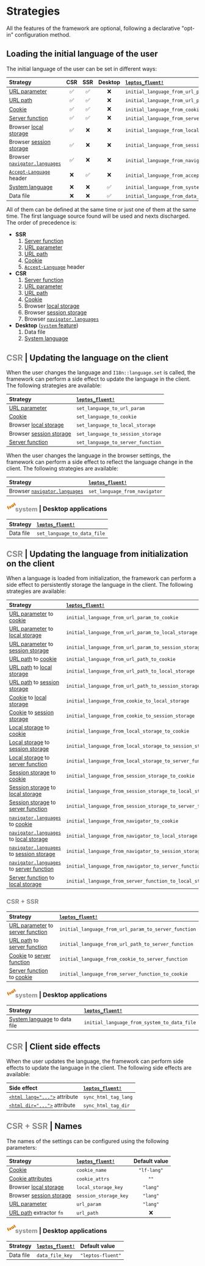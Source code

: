 <!-- markdownlint-disable MD013 MD033 MD055 MD056 -->

# Strategies

All the features of the framework are optional, following a declarative
"opt-in" configuration method.

<!-- toc -->

## Loading the initial language of the user

The initial language of the user can be set in different ways:

| Strategy                        | CSR | SSR | Desktop | [`leptos_fluent!`]                             |
| :------------------------------ | :-: | :-: | :-----: | :--------------------------------------------- |
| [URL parameter]                 | ✅  | ✅  |   ❌    | `initial_language_from_url_param`              |
| [URL path]                      | ✅  | ✅  |   ❌    | `initial_language_from_url_path`               |
| [Cookie]                        | ✅  | ✅  |   ❌    | `initial_language_from_cookie`                 |
| [Server function]               | ✅  | ✅  |   ❌    | `initial_language_from_server_function`        |
| Browser [local storage]         | ✅  | ❌  |   ❌    | `initial_language_from_local_storage`          |
| Browser [session storage]       | ✅  | ❌  |   ❌    | `initial_language_from_session_storage`        |
| Browser [`navigator.languages`] | ✅  | ❌  |   ❌    | `initial_language_from_navigator`              |
| [`Accept-Language`] header      | ❌  | ✅  |   ❌    | `initial_language_from_accept_language_header` |
| [System language]               | ❌  | ❌  |   ✅    | `initial_language_from_system`                 |
| Data file                       | ❌  | ❌  |   ✅    | `initial_language_from_data_file`              |

All of them can be defined at the same time or just one of them at the same
time. The first language source found will be used and nexts discharged.
The order of precedence is:

- **SSR**
  1. [Server function]
  1. [URL parameter]
  1. [URL path]
  1. [Cookie]
  1. [`Accept-Language`] header
- **CSR**
  1. [Server function]
  1. [URL parameter]
  1. [URL path]
  1. [Cookie]
  1. Browser [local storage]
  1. Browser [session storage]
  1. Browser [`navigator.languages`]
- **Desktop** ([`system` feature][desktop-applications])
  1. Data file
  1. [System language]

## <span style="opacity:.5">CSR </span> | Updating the language on the client

When the user changes the language and `I18n::language.set` is called, the
framework can perform a side effect to update the language in the client. The
following strategies are available:

| Strategy                  | [`leptos_fluent!`]                |
| :------------------------ | :-------------------------------- |
| [URL parameter]           | `set_language_to_url_param`       |
| [Cookie]                  | `set_language_to_cookie`          |
| Browser [local storage]   | `set_language_to_local_storage`   |
| Browser [session storage] | `set_language_to_session_storage` |
| [Server function]         | `set_language_to_server_function` |

When the user changes the language in the browser settings, the framework can
perform a side effect to reflect the language change in the client.
The following strategies are available:

| Strategy                        | [`leptos_fluent!`]            |
| :------------------------------ | :---------------------------- |
| Browser [`navigator.languages`] | `set_language_from_navigator` |

### <a href="https://mondeja.github.io/leptos-fluent/latest/install.html#desktop-applications"><img src="feat.png" width="23px" style="position:relative; bottom: 5px; left: 2px" alt="feat"></img></a><span style="opacity:.5;padding-right: -10px">system</span> | Desktop applications

| Strategy  | [`leptos_fluent!`]          |
| :-------- | :-------------------------- |
| Data file | `set_language_to_data_file` |

## <span style="opacity:.5">CSR </span> | Updating the language from initialization on the client

When a language is loaded from initialization, the framework can perform a side
effect to persistently storage the language in the client. The following strategies
are available:

| Strategy                                     | [`leptos_fluent!`]                                         |
| :------------------------------------------- | :--------------------------------------------------------- |
| [URL parameter] to [cookie]                  | `initial_language_from_url_param_to_cookie`                |
| [URL parameter] to [local storage]           | `initial_language_from_url_param_to_local_storage`         |
| [URL parameter] to [session storage]         | `initial_language_from_url_param_to_session_storage`       |
| [URL path] to [cookie]                       | `initial_language_from_url_path_to_cookie`                 |
| [URL path] to [local storage]                | `initial_language_from_url_path_to_local_storage`          |
| [URL path] to [session storage]              | `initial_language_from_url_path_to_session_storage`        |
| [Cookie] to [local storage]                  | `initial_language_from_cookie_to_local_storage`            |
| [Cookie] to [session storage]                | `initial_language_from_cookie_to_session_storage`          |
| [Local storage] to [cookie]                  | `initial_language_from_local_storage_to_cookie`            |
| [Local storage] to [session storage]         | `initial_language_from_local_storage_to_session_storage`   |
| [Local storage] to [server function]         | `initial_language_from_local_storage_to_server_function`   |
| [Session storage] to [cookie]                | `initial_language_from_session_storage_to_cookie`          |
| [Session storage] to [local storage]         | `initial_language_from_session_storage_to_local_storage`   |
| [Session storage] to [server function]       | `initial_language_from_session_storage_to_server_function` |
| [`navigator.languages`] to [cookie]          | `initial_language_from_navigator_to_cookie`                |
| [`navigator.languages`] to [local storage]   | `initial_language_from_navigator_to_local_storage`         |
| [`navigator.languages`] to [session storage] | `initial_language_from_navigator_to_session_storage`       |
| [`navigator.languages`] to [server function] | `initial_language_from_navigator_to_server_function`       |
| [Server function] to [local storage]         | `initial_language_from_server_function_to_local_storage`   |

### <span style="opacity:.5">CSR + SSR</span>

| Strategy                             | [`leptos_fluent!`]                                   |
| :----------------------------------- | :--------------------------------------------------- |
| [URL parameter] to [server function] | `initial_language_from_url_param_to_server_function` |
| [URL path] to [server function]      | `initial_language_from_url_path_to_server_function`  |
| [Cookie] to [server function]        | `initial_language_from_cookie_to_server_function`    |
| [Server function] to [cookie]        | `initial_language_from_server_function_to_cookie`    |

### <a href="https://mondeja.github.io/leptos-fluent/latest/install.html#desktop-applications"><img src="feat.png" width="23px" style="position:relative; bottom: 5px; left: 2px" alt="feat"></img></a><span style="opacity:.5;padding-right: -10px">system</span> | Desktop applications

| Strategy                       | [`leptos_fluent!`]                          |
| :----------------------------- | :------------------------------------------ |
| [System language] to data file | `initial_language_from_system_to_data_file` |

## <span style="opacity:.5">CSR </span> | Client side effects

When the user updates the language, the framework can perform side effects to
update the language in the client. The following side effects are available:

| Side effect                     | [`leptos_fluent!`]   |
| :------------------------------ | :------------------- |
| [`<html lang="...">`] attribute | `sync_html_tag_lang` |
| [`<html dir="...">`] attribute  | `sync_html_tag_dir`  |

[`<html lang="...">`]: https://developer.mozilla.org/docs/Web/HTML/Global_attributes/lang
[`<html dir="...">`]: https://developer.mozilla.org/docs/Web/HTML/Global_attributes/dir

## <span style="opacity:.5">CSR + SSR </span> | Names

The names of the settings can be configured using the following parameters:

| Strategy                  | [`leptos_fluent!`]    | Default value |
| :------------------------ | :-------------------- | :-----------: |
| [Cookie]                  | `cookie_name`         |  `"lf-lang"`  |
| [Cookie attributes]       | `cookie_attrs`        |     `""`      |
| Browser [local storage]   | `local_storage_key`   |   `"lang"`    |
| Browser [session storage] | `session_storage_key` |   `"lang"`    |
| [URL parameter]           | `url_param`           |   `"lang"`    |
| [URL path] extractor `fn` | `url_path`            |      ❌       |

### <a href="https://mondeja.github.io/leptos-fluent/latest/install.html#desktop-applications"><img src="feat.png" width="23px" style="position:relative; bottom: 5px; left: 2px" alt="feat"></img></a><span style="opacity:.5;padding-right: -10px">system</span> | Desktop applications

| Strategy  | [`leptos_fluent!`] | Default value     |
| :-------- | :----------------- | :---------------- |
| Data file | `data_file_key`    | `"leptos-fluent"` |

[`leptos_fluent!`]: https://mondeja.github.io/leptos-fluent/latest/leptos_fluent.html
[local storage]: https://developer.mozilla.org/docs/Web/API/Window/localStorage
[session storage]: https://developer.mozilla.org/docs/Web/API/Window/sessionStorage
[`navigator.languages`]: https://developer.mozilla.org/docs/Web/API/Navigator/languages
[`Accept-Language`]: https://developer.mozilla.org/docs/Web/HTTP/Headers/Accept-Language
[Cookie]: https://developer.mozilla.org/docs/Web/API/Document/cookie
[Cookie attributes]: https://developer.mozilla.org/docs/Web/API/Document/cookie#write_a_new_cookie
[URL parameter]: https://developer.mozilla.org/docs/Web/API/URLSearchParams
[URL path]: https://developer.mozilla.org/docs/Web/API/URL/pathname
[desktop-applications]: https://mondeja.github.io/leptos-fluent/latest/install.html#desktop-applications
[System language]: https://github.com/i509VCB/current_locale
[Server function]: https://book.leptos.dev/server/25_server_functions.html
